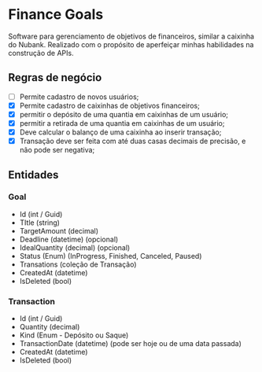 # Finance Goals

Software para gerenciamento de objetivos de financeiros, similar a caixinha do Nubank. Realizado com o propósito de aperfeiçar minhas habilidades na construção de APIs.

## Regras de negócio

- [ ] Permite cadastro de novos usuários;
- [x] Permite cadastro de caixinhas de objetivos financeiros;
- [x] permitir o depósito de uma quantia em caixinhas de um usuário;
- [x] permitir a retirada de uma quantia em caixinhas de um usuário;
- [x] Deve calcular o balanço de uma caixinha ao inserir transação;
- [x] Transação deve ser feita com até duas casas decimais de precisão, e não pode ser negativa;

## Entidades
### Goal

- Id (int / Guid)
- TItle (string)
- TargetAmount (decimal)
- Deadline (datetime) (opcional)
- IdealQuantity (decimal) (opcional)
- Status (Enum) (InProgress, Finished, Canceled, Paused)
- Transations (coleção de Transação)
- CreatedAt (datetime)
- IsDeleted (bool)

### Transaction

- Id (int / Guid)
- Quantity (decimal)
- Kind (Enum - Depósito ou Saque)
- TransactionDate (datetime) (pode ser hoje ou de uma data passada)
- CreatedAt (datetime)
- IsDeleted (bool)